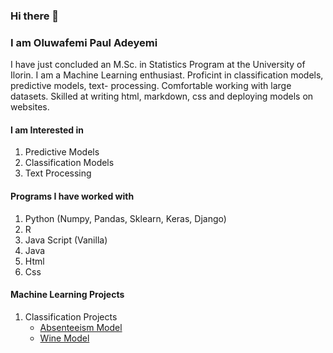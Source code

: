 ### Hi there 👋

<!--
**Olupaula/Olupaula** is a ✨ _special_ ✨ repository because its `README.md` (this file) appears on your GitHub profile.

Here are some ideas to get you started:

- 🔭 I’m currently working on ...
- 🌱 I’m currently learning ...
- 👯 I’m looking to collaborate on ...
- 🤔 I’m looking for help with ...
- 💬 Ask me about ...
- 📫 How to reach me: ...
- 😄 Pronouns: ...
- ⚡ Fun fact: ...
-->

### I am <b> Oluwafemi Paul Adeyemi</b>
<p> I have just concluded an M.Sc. in Statistics Program at the University of Ilorin.
I am a Machine Learning enthusiast. Proficint in classification models, predictive models, text-
processing. Comfortable working with large datasets. 
Skilled at writing html, markdown, css and deploying 
models on websites.</p>

#### I am Interested in
<p>
<ol>
<li> Predictive Models</li>
<li> Classification Models </li>
<li> Text Processing </li>
</ol>
</p>

#### Programs I have worked with 
1. Python (Numpy, Pandas, Sklearn, Keras, Django)
2. R
3. Java Script (Vanilla)
4. Java
5. Html
6. Css

#### Machine Learning Projects
1. Classification Projects
    - [Absenteeism Model](https://www.kaggle.com/code/oluade111/absenteeism-notebook/edit/run/126582708)
    - [Wine Model]()

